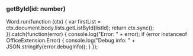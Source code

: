 ### getById(id: number)  
Word.run(function (ctx) {
   var firstList = ctx.document.body.lists.getListById(listId);
   return ctx.sync();
}).catch(function(error) {
    console.log("Error: " + error);
    if (error instanceof OfficeExtension.Error) {
        console.log("Debug info: " + JSON.stringify(error.debugInfo));
    }
});